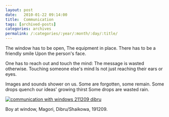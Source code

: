 ```yaml
---
layout: post
date:	2010-01-22 09:14:00
title:  Communication
tags: [archived-posts]
categories: archives
permalink: /:categories/:year/:month/:day/:title/
---
```

The window has to be open,
The equipment in place.
There has to be a friendly smile
Upon the person's face.

One has to reach out and touch the mind:
The message is wasted otherwise.
Touching someone else's mind
Is not just reaching their ears or eyes.

Images and sounds shower on us.
Some are forgotten, some remain.
Some drops quench our ideas' growing thirst
Some drops are  wasted rain.


<a href="http://s967.photobucket.com/albums/ae160/pedoral/?action=view&current=IMG_0249.jpg" target="_blank"><img src="http://i967.photobucket.com/albums/ae160/pedoral/IMG_0249.jpg" border="0" alt="communication with windows 211209 dibru"></a>

Boy at window, Magori, Dibru/Shaikowa, 191209.
